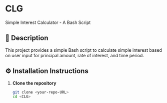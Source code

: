 # CLG
Simple Interest Calculator - A Bash Script

## 📄 Description
This project provides a simple Bash script to calculate simple interest based on user input for principal amount, rate of interest, and time period.

## ⚙️ Installation Instructions
1. **Clone the repository**  
   ```bash
   git clone <your-repo-URL>
   cd <CLG>
